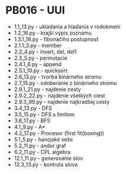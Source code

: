 # PB016 - UUI

* 1.1_13.py - ukladania a hladania v rodokmeni
* 1.2_16.py - krajší výpis zoznamu
* 1.3.1_18.py - fibonačiho postupnosť
* 2.1.1_3.py - member
* 2.2_4.py - insert, del, del1
* 2.3_5.py - permutacie
* 2.4.1_6.py - append
* 2.5.1_10.py - quicksort
* 2.6_13.py - tvorba binárneho stromu
* 2.7_15.py - odoberanie z binárneho stromu
* 2.9.1_21.py - najdenie cesty
* 2.9.2_22.py - najdenie všetkých ciest
* 2.9.3_99.py - najdenie najkradšej cesty
* 3.4_13.py - DFS
* 3.5_15.py - DFS s limitom
* 3.6_17.py - BFS
* 4.1_9.py - A*
* 4.2_17.py - Procesor (first fit(boxing))
* 5.1_5.py - hanojské veže
* 5.2_11.py - andor graf
* 6.2_11.py - CPL algebra
* 12.1_11.py - generovanie slov
* 12.3_13.py - kontrola slova

